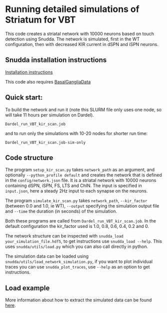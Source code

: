 # Running detailed simulations of Striatum for VBT

This code creates a striatal network with 10000 neurons based on touch detection using Snudda. The network is simulated, first in the WT configuration, then with decreased KIR current in dSPN and iSPN neurons.

## Snudda installation instructions

[Installation instructions](https://github.com/Hjorthmedh/Snudda/wiki/1.-User-installation)

This code also requires [BasalGangliaData](https://github.com/hjorthmedh/BasalGangliaData)


## Quick start:

To build the network and run it (note this SLURM file only uses one node, so will take 11 hours per simulation on Dardel).

```
Dardel_run_VBT_kir_scan.job
```

and to run only the simulations with 10-20 nodes for shorter run time:

```
Dardel_run_VBT_kir_scan.job-sim-only
```

## Code structure

The program ```setup_kir_scan.py``` takes ```network_path``` as an argument, and optionally ```--python_profile default``` and creates the network that is defined in the ```config/network.json``` file. It is a striatal network with 10000 neurons containing dSPN, iSPN, FS, LTS and ChIN. The input is specified in ```input.json```, here a steady 2Hz input to each synapse on the neurons. 

The program ```simulate_kir_scan.py``` takes ```network_path```, ```--kir_factor``` (between 0.0 and 1.0, ie WT), ```--output``` specifying the simulation output file and ```--time``` the duration (in seconds) of the simulation.

Both these programs are called from ```Dardel_run_VBT_kir_scan.job```. In the default configuration the kir_factor used is 1.0, 0.8, 0.6, 0.4, 0.2 and 0.

The network structure can be inspected with ```snudda_load your_simulation_file.hdf5```, to get instructions use ```snudda_load --help```. This uses ```snudda/utils/load.py``` which you can also call directly in python.

The simulation data can be loaded using ```snudda/utils/load_network_simulation.py```, if you want to plot individual traces you can use ```snudda_plot_traces```, use ```--help``` as an option to get instructions.


## Load example

More information about how to extract the simulated data can be found [here](LoadDataExample.ipynb).
